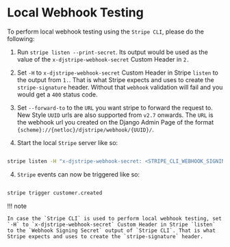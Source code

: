 # Local Webhook Testing

To perform local webhook testing using the `Stripe CLI`, please do the following:

1. Run `stripe listen --print-secret`. Its output would be used as the value of the `x-djstripe-webhook-secret` Custom Header in `2.`
2. Set `-H` to `x-djstripe-webhook-secret` Custom Header in Stripe `listen` to the output from `1.`. That is what Stripe expects and uses to create the `stripe-signature` header. Without that `webhook` validation will fail and you would get a `400` status code.

2. Set `--forward-to` to the `URL` you want stripe to forward the request to. New Style `UUID` urls are also supported from `v2.7` onwards. The `URL` is the webhook url you created on the Django Admin Page of the format `{scheme}://{netloc}/djstripe/webhook/{UUID}/`.

3. Start the local `Stripe` server like so:

  ```bash

  stripe listen -H "x-djstripe-webhook-secret: <STRIPE_CLI_WEBHOOK_SIGNING_SECRET_OUTPUT>" --forward-to <URL>

  ```

4. `Stripe` events can now be triggered like so:

```bash

stripe trigger customer.created

```

!!! note

    In case the `Stripe CLI` is used to perform local webhook testing, set `-H` to `x-djstripe-webhook-secret` Custom Header in Stripe `listen` to the `Webhook Signing Secret` output of `Stripe CLI`. That is what Stripe expects and uses to create the `stripe-signature` header.
